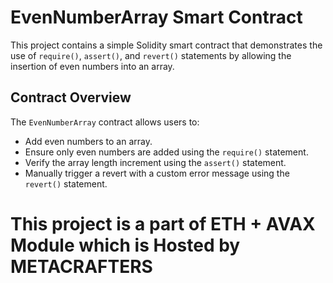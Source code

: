 # EvenNumberArray Smart Contract

This project contains a simple Solidity smart contract that demonstrates the use of `require()`, `assert()`, and `revert()` statements by allowing the insertion of even numbers into an array.

## Contract Overview

The `EvenNumberArray` contract allows users to:

- Add even numbers to an array.
- Ensure only even numbers are added using the `require()` statement.
- Verify the array length increment using the `assert()` statement.
- Manually trigger a revert with a custom error message using the `revert()` statement.


# This project is a part of ETH + AVAX Module which is Hosted by METACRAFTERS
